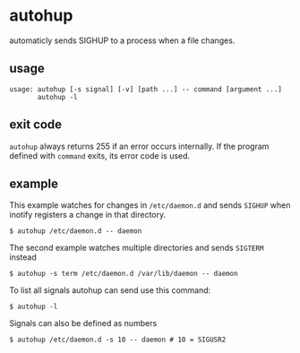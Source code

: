 # autohup
automaticly sends SIGHUP to a process when a file changes.

## usage

```
usage: autohup [-s signal] [-v] [path ...] -- command [argument ...]
       autohup -l
```

## exit code

`autohup` always returns 255 if an error occurs internally. If the program
defined with `command` exits, its error code is used.

## example

This example watches for changes in `/etc/daemon.d` and sends `SIGHUP` when inotify
registers a change in that directory.
```
$ autohup /etc/daemon.d -- daemon
```

The second example watches multiple directories and sends `SIGTERM` instead
```
$ autohup -s term /etc/daemon.d /var/lib/daemon -- daemon
```

To list all signals autohup can send use this command:
```
$ autohup -l
```

Signals can also be defined as numbers
```
$ autohup /etc/daemon.d -s 10 -- daemon # 10 = SIGUSR2
```
